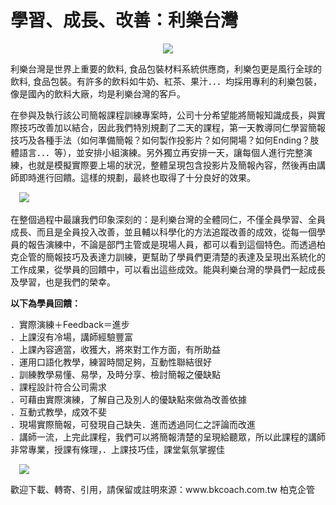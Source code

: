 # 學習、成長、改善：利樂台灣 

<div style="clear: both; text-align: center;"><a href="http://2.bp.blogspot.com/-LSZDNyjQ7NQ/VhRSGlF9qaI/AAAAAAAANK0/trba_kWOeoo/s1600/tetrapak1.jpg" style="margin-left: 1em; margin-right: 1em;"><img border="0" src="http://2.bp.blogspot.com/-LSZDNyjQ7NQ/VhRSGlF9qaI/AAAAAAAANK0/trba_kWOeoo/s1600/tetrapak1.jpg"/></a></div>
<p>利樂台灣是世界上重要的飲料, 食品包裝材料系統供應商，利樂包更是風行全球的飲料, 食品包裝。有許多的飲料如牛奶、紅茶、果汁．．．均採用專利的利樂包裝，像是國內的飲料大廠，均是利樂台灣的客戶。</p>
<p>在參與及執行該公司簡報課程訓練專案時，公司十分希望能將簡報知識成長，與實際技巧改善加以結合，因此我們特別規劃了二天的課程，第一天教導同仁學習簡報技巧及各種手法（如何準備簡報？如何製作投影片？如何開場？如何Ending？肢體語言．．．等），並安排小組演練。另外獨立再安排一天，讓每個人進行完整演練，也就是模擬實際要上場的狀況，整體呈現包含投影片及簡報內容，然後再由講師即時進行回饋。這樣的規劃，最終也取得了十分良好的效果。</p>
<p><a href="http://2.bp.blogspot.com/-Sy_G1g4Yzwo/VhRSG9odB5I/AAAAAAAANKo/uZP-ldeMzH8/s1600/tetrapak2.jpg" style="margin-left: 1em; margin-right: 1em; text-align: center;"><img border="0" src="http://2.bp.blogspot.com/-Sy_G1g4Yzwo/VhRSG9odB5I/AAAAAAAANKo/uZP-ldeMzH8/s1600/tetrapak2.jpg"/></a><br/><a name="more"></a><br/>在整個過程中最讓我們印象深刻的：是利樂台灣的全體同仁，不僅全員學習、全員成長、而且是全員投入改善，並且輔以科學化的方法追蹤改善的成效，從每一個學員的報告演練中，不論是部門主管或是現場人員，都可以看到這個特色。而透過柏克企管的簡報技巧及表達力訓練，更幫助了學員們更清楚的表達及呈現出系統化的工作成果，從學員的回饋中，可以看出這些成效。能與利樂台灣的學員們一起成長及學習，也是我們的榮幸。</p>
<p><b>以下為學員回饋：</b></p>
<p>．實際演練＋Feedback＝進步<br/>．上課沒有冷場，講師經驗豐富<br/>．上課內容適當，收獲大，將來對工作方面，有所助益<br/>．運用口語化教學，練習時間足夠，互動性聯結很好<br/>．訓練教學易懂、易學，及時分享、檢討簡報之優缺點<br/>．課程設計符合公司需求<br/>．可藉由實際演練，了解自己及別人的優缺點來做為改善依據<br/>．互動式教學，成效不斐<br/>．現場實際簡報，可發現自己缺失．進而透過同仁之評論而改進<br/>．講師一流，上完此課程，我們可以將簡報清楚的呈現給聽眾，所以此課程的講師非常專業，授課有條理，．上課技巧佳，課堂氣氛掌握佳</p>
<p><a href="http://1.bp.blogspot.com/-QkT0ivVHH_w/VhRSGqRTvCI/AAAAAAAANKk/JlhobX_-tsg/s1600/tetrapak3.jpg" style="margin-left: 1em; margin-right: 1em; text-align: center;"><img border="0" src="http://1.bp.blogspot.com/-QkT0ivVHH_w/VhRSGqRTvCI/AAAAAAAANKk/JlhobX_-tsg/s1600/tetrapak3.jpg"/></a></p>
<p>歡迎下載、轉寄、引用，請保留或註明來源：www.bkcoach.com.tw 柏克企管</p>